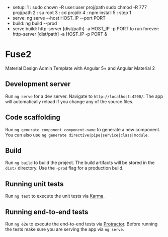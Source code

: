- setup:
    1 :
    sudo chown -R user:user proj/path
    sudo chmod -R 777 proj/path
    2 : su root
    3 : cd projdir
    4 : npm install
    5 : step 1
- serve:
    ng serve --host HOST_IP --port PORT
- build:
    ng build --prod
- serve build:
    http-server [dist/path] -a HOST_IP -p PORT 
    to run forever:
    http-server [dist/path] -a HOST_IP -p PORT &


# Fuse2

Material Design Admin Template with Angular 5+ and Angular Material 2

## Development server

Run `ng serve` for a dev server. Navigate to `http://localhost:4200/`. The app will automatically reload if you change any of the source files.

## Code scaffolding

Run `ng generate component component-name` to generate a new component. You can also use `ng generate directive|pipe|service|class|module`.

## Build

Run `ng build` to build the project. The build artifacts will be stored in the `dist/` directory. Use the `-prod` flag for a production build.

## Running unit tests

Run `ng test` to execute the unit tests via [Karma](https://karma-runner.github.io).

## Running end-to-end tests

Run `ng e2e` to execute the end-to-end tests via [Protractor](http://www.protractortest.org/).
Before running the tests make sure you are serving the app via `ng serve`.
